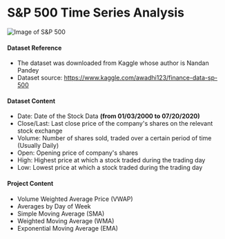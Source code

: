 # S&P 500 Time Series Analysis
![Image of S&P 500](https://img.capitalwatch.com/202007/09/5f0784ac7344b.jpg)

#### Dataset Reference
- The dataset was downloaded from Kaggle whose author is Nandan Pandey
- Dataset source: https://www.kaggle.com/awadhi123/finance-data-sp-500

#### Dataset Content
- Date: Date of the Stock Data __(from 01/03/2000 to 07/20/2020)__
- Close/Last: Last close price of the company's shares on the relevant stock exchange
- Volume: Number of shares sold, traded over a certain period of time (Usually Daily)
- Open: Opening price of company's shares
- High: Highest price at which a stock traded during the trading day
- Low: Lowest price at which a stock traded during the trading day

#### Project Content
- Volume Weighted Average Price (VWAP)
- Averages by Day of Week
- Simple Moving Average (SMA)
- Weighted Moving Average (WMA)
- Exponential Moving Average (EMA)
